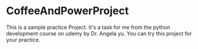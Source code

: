 # CoffeeAndPowerProject
This is a sample practice Project. It's a task for me from the python development course on udemy by Dr. Angela yu. You can try this project for your practice.
